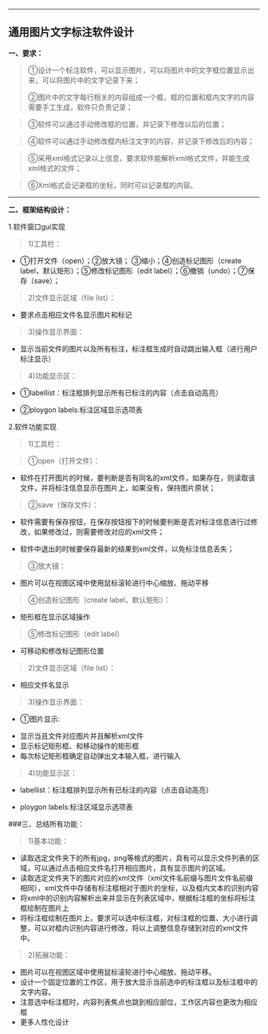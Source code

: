 --------------
**通用图片文字标注软件设计**
---

**一、要求：**
> ①设计一个标注软件，可以显示图片，可以将图片中的文字框位置显示出来，可以将图片中的文字记录下来；
> 
>②图片中的文字每行相关的内容组成一个框，框的位置和框内文字的内容需要手工生成，软件只负责记录；

>③软件可以通过手动修改框的位置，并记录下修改以后的位置；

> ④软件可以通过手动修改框内标注文字的内容，并记录下修改后的内容；

> ⑤采用xml格式记录以上信息，要求软件能解析xml格式文件，并能生成xml格式的文件；

>  ⑥Xml格式会记录框的坐标，同时可以记录框的内容。

***
**二、框架结构设计：**

1.软件窗口gui实现
>1)工具栏：

* ①打开文件（open）；②放大镜； ③缩小；④创造标记图形（create label，默认矩形）；⑤修改标记图形（edit label）；⑥撤销（undo）；⑦保存（save）；

>2)文件显示区域（file list）：

* 要求点击相应文件名显示图片和标记

>3)操作显示界面：

* 显示当前文件的图片以及所有标注，标注框生成时自动跳出输入框（进行用户标注显示）

>4)功能显示区：

* ①labellist：标注框排列显示所有已标注的内容（点击自动高亮）

* ②ploygon labels:标注区域显示选项表	


2.软件功能实现
>1)工具栏：

>①open（打开文件）：

* 软件在打开图片的时候，要判断是否有同名的xml文件，如果存在，则读取该文件，并将标注信息显示在图片上，如果没有，保持图片原状；
>②save（保存文件）：
* 软件需要有保存按钮，在保存按钮按下的时候要判断是否对标注信息进行过修改，如果修改过，则需要修改对应的xml文件；* 软件中退出的时候要保存最新的结果到xml文件，以免标注信息丢失；>③放大镜：

* 图片可以在视图区域中使用鼠标滚轮进行中心缩放、拖动平移
>④创造标记图形（create label，默认矩形）：

* 矩形框在显示区域操作

>⑤修改标记图形（edit label）

* 可移动和修改标记图形位置

>2)文件显示区域（file list）：

* 相应文件名显示

>3)操作显示界面：

* ①图片显示:
>>
* 显示当且文件对应图片并且解析xml文件
* 显示标记矩形框、和移动操作的矩形框
* 每次标记矩形框确定自动弹出文本输入框，进行输入

>4)功能显示区：

* labellist：标注框排列显示所有已标注的内容（点击自动高亮）

* ploygon labels:标注区域显示选项表

###三、总结所有功能：
>1)基本功能：

* 读取选定文件夹下的所有jpg，png等格式的图片，具有可以显示文件列表的区域，可以通过点击相应文件名打开相应图片，具有显示图片的区域。
* 读取选定文件夹下的图片对应的xml文件（xml文件名前缀与图片文件名前缀相同），xml文件中存储有标注框相对于图片的坐标，以及框内文本的识别内容
* 将xml中的识别内容解析出来并显示在列表区域中，根据标注框的坐标将标注框绘制在图片上
* 将标注框绘制在图片上，要求可以选中标注框，对标注框的位置、大小进行调整，可以对框内识别内容进行修改，将以上调整信息存储到对应的xml文件中。

>2)拓展功能：

* 图片可以在视图区域中使用鼠标滚轮进行中心缩放、拖动平移。
* 设计一个固定位置的工作区，用于放大显示当前选中的标注框以及标注框中的文字内容。
* 注意选中标注框时，内容列表焦点也跳到相应部位，工作区内容也更改为相应框
* 更多人性化设计
